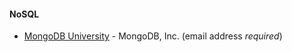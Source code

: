 #### NoSQL

* [MongoDB University](https://university.mongodb.com) - MongoDB, Inc. (email address *required*)

